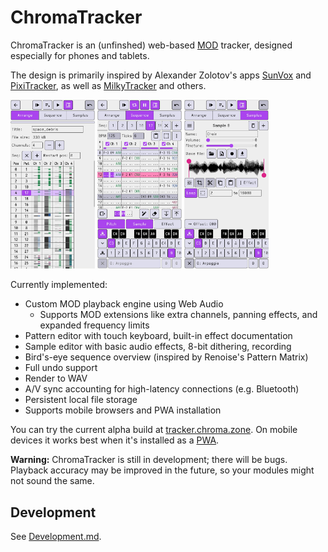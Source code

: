 # ChromaTracker

ChromaTracker is an (unfinshed) web-based [MOD](https://en.wikipedia.org/wiki/MOD_(file_format)) tracker, designed especially for phones and tablets.

The design is primarily inspired by Alexander Zolotov's apps [SunVox](https://www.warmplace.ru/soft/sunvox/) and [PixiTracker](https://www.warmplace.ru/soft/pixitracker/), as well as [MilkyTracker](https://milkytracker.org/) and others.

<span><img src="docs/screenshot1.png" width="135"> <img src="docs/screenshot2.png" width="135"> <img src="docs/screenshot3.png" width="135"></span>

Currently implemented:

- Custom MOD playback engine using Web Audio
  - Supports MOD extensions like extra channels, panning effects, and expanded frequency limits
- Pattern editor with touch keyboard, built-in effect documentation
- Sample editor with basic audio effects, 8-bit dithering, recording
- Bird's-eye sequence overview (inspired by Renoise's Pattern Matrix)
- Full undo support
- Render to WAV
- A/V sync accounting for high-latency connections (e.g. Bluetooth)
- Persistent local file storage
- Supports mobile browsers and PWA installation

You can try the current alpha build at [tracker.chroma.zone](https://tracker.chroma.zone/). On mobile devices it works best when it's installed as a [PWA](https://www.installpwa.com/from/tracker.chroma.zone).

**Warning:** ChromaTracker is still in development; there will be bugs. Playback accuracy may be improved in the future, so your modules might not sound the same.

## Development

See [Development.md](docs/Development.md).
